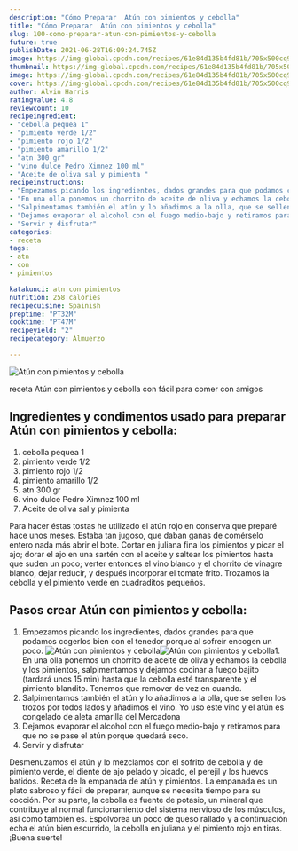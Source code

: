 ```yaml
---
description: "Cómo Preparar  Atún con pimientos y cebolla"
title: "Cómo Preparar  Atún con pimientos y cebolla"
slug: 100-como-preparar-atun-con-pimientos-y-cebolla
future: true
publishDate: 2021-06-28T16:09:24.745Z
image: https://img-global.cpcdn.com/recipes/61e84d135b4fd81b/705x500cq90/atun-con-pimientos-y-cebolla-foto-principal.jpg
thumbnail: https://img-global.cpcdn.com/recipes/61e84d135b4fd81b/705x500cq90/atun-con-pimientos-y-cebolla-foto-principal.jpg
image: https://img-global.cpcdn.com/recipes/61e84d135b4fd81b/705x500cq90/atun-con-pimientos-y-cebolla-foto-principal.jpg
cover: https://img-global.cpcdn.com/recipes/61e84d135b4fd81b/705x500cq90/atun-con-pimientos-y-cebolla-foto-principal.jpg
author: Alvin Harris
ratingvalue: 4.8
reviewcount: 10
recipeingredient:
- "cebolla pequea 1"
- "pimiento verde 1/2"
- "pimiento rojo 1/2"
- "pimiento amarillo 1/2"
- "atn 300 gr"
- "vino dulce Pedro Ximnez 100 ml"
- "Aceite de oliva sal y pimienta "
recipeinstructions:
- "Empezamos picando los ingredientes, dados grandes para que podamos cogerlos bien con el tenedor porque al sofreír encogen un poco."
- "En una olla ponemos un chorrito de aceite de oliva y echamos la cebolla y los pimientos, salpimentamos y dejamos cocinar a fuego bajito (tardará unos 15 min) hasta que la cebolla esté transparente y el pimiento blandito. Tenemos que remover de vez en cuando."
- "Salpimentamos también el atún y lo añadimos a la olla, que se sellen los trozos por todos lados y añadimos el vino. Yo uso este vino y el atún es congelado de aleta amarilla del Mercadona"
- "Dejamos evaporar el alcohol con el fuego medio-bajo y retiramos para que no se pase el atún porque quedará seco."
- "Servir y disfrutar"
categories:
- receta
tags:
- atn
- con
- pimientos

katakunci: atn con pimientos 
nutrition: 258 calories
recipecuisine: Spainish
preptime: "PT32M"
cooktime: "PT47M"
recipeyield: "2"
recipecategory: Almuerzo

---
```



![Atún con pimientos y cebolla](https://img-global.cpcdn.com/recipes/61e84d135b4fd81b/705x500cq90/atun-con-pimientos-y-cebolla-foto-principal.jpg)

receta Atún con pimientos y cebolla con fácil para comer con amigos

<!--inarticleads1-->

## Ingredientes y condimentos usado para preparar Atún con pimientos y cebolla:

1. cebolla pequea 1
1. pimiento verde 1/2
1. pimiento rojo 1/2
1. pimiento amarillo 1/2
1. atn 300 gr
1. vino dulce Pedro Ximnez 100 ml
1. Aceite de oliva sal y pimienta 

Para hacer éstas tostas he utilizado el atún rojo en conserva que preparé hace unos meses. Estaba tan jugoso, que daban ganas de comérselo entero nada más abrir el bote. Cortar en juliana fina los pimientos y picar el ajo; dorar el ajo en una sartén con el aceite y saltear los pimientos hasta que suden un poco; verter entonces el vino blanco y el chorrito de vinagre blanco, dejar reducir, y después incorporar el tomate frito. Trozamos la cebolla y el pimiento verde en cuadraditos pequeños. 

<!--inarticleads2-->

## Pasos crear Atún con pimientos y cebolla:

1. Empezamos picando los ingredientes, dados grandes para que podamos cogerlos bien con el tenedor porque al sofreír encogen un poco.
<img src="https://img-global.cpcdn.com/steps/4331279f53d2a737/160x128cq70/foto-del-paso-1-de-la-receta-atun-con-pimientos-y-cebolla.jpg" alt="Atún con pimientos y cebolla"><img src="https://img-global.cpcdn.com/steps/7b9b207140def489/160x128cq70/foto-del-paso-1-de-la-receta-atun-con-pimientos-y-cebolla.jpg" alt="Atún con pimientos y cebolla">1. En una olla ponemos un chorrito de aceite de oliva y echamos la cebolla y los pimientos, salpimentamos y dejamos cocinar a fuego bajito (tardará unos 15 min) hasta que la cebolla esté transparente y el pimiento blandito. Tenemos que remover de vez en cuando.
1. Salpimentamos también el atún y lo añadimos a la olla, que se sellen los trozos por todos lados y añadimos el vino. Yo uso este vino y el atún es congelado de aleta amarilla del Mercadona
1. Dejamos evaporar el alcohol con el fuego medio-bajo y retiramos para que no se pase el atún porque quedará seco.
1. Servir y disfrutar


Desmenuzamos el atún y lo mezclamos con el sofrito de cebolla y de pimiento verde, el diente de ajo pelado y picado, el perejil y los huevos batidos. Receta de la empanada de atún y pimientos. La empanada es un plato sabroso y fácil de preparar, aunque se necesita tiempo para su cocción. Por su parte, la cebolla es fuente de potasio, un mineral que contribuye al normal funcionamiento del sistema nervioso de los músculos, así como también es. Espolvorea un poco de queso rallado y a continuación echa el atún bien escurrido, la cebolla en juliana y el pimiento rojo en tiras. 
¡Buena suerte!

